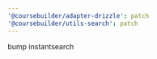 ```yaml
---
'@coursebuilder/adapter-drizzle': patch
'@coursebuilder/utils-search': patch
---
```


bump instantsearch
